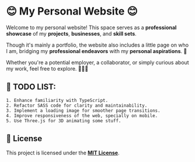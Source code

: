 # 😊 **My Personal Website** 😊

Welcome to my personal website! This space serves as a **professional showcase** of my **projects**, **businesses**, and **skill sets**.

Though it's mainly a portfolio, the website also includes a little page on who I am, bridging my **professional endeavors** with my **personal aspirations**. 🧐

Whether you're a potential employer, a collaborator, or simply curious about my work, feel free to explore. 🚀🚀🚀

## 📝 **TODO LIST**:

    1. Enhance familiarity with TypeScript.
    2. Refactor SASS code for clarity and maintainability.
    3. Implement a loading image for smoother page transitions.
    4. Improve responsiveness of the web, specially on mobile.
    5. Use Three.js for 3D animating some stuff.

## 📜 **License**

This project is licensed under the [**MIT License**](https://choosealicense.com/licenses/mit/).

